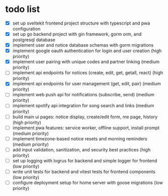 # todo list

-   [x] set up sveltekit frontend project structure with typescript and pwa configuration
-   [x] set up go backend project with gin framework, gorm orm, and postgresql database
-   [x] implement user and notice database schemas with gorm migrations
-   [x] implement google oauth authentication for login and user creation (high priority)
-   [x] implement user pairing with unique codes and partner linking (medium priority)
-   [ ] implement api endpoints for notices (create, edit, get, getall, react) (high priority)
-   [x] implement api endpoints for user management (get, edit, pair) (medium priority)
-   [ ] implement web push api for notifications (subscribe, send) (medium priority)
-   [ ] implement spotify api integration for song search and links (medium priority)
-   [ ] build main ui pages: notice display, create/edit form, me page, history (high priority)
-   [ ] implement pwa features: service worker, offline support, install prompt (medium priority)
-   [ ] implement timezone-based notice resets and morning reminders (medium priority)
-   [ ] add input validation, sanitization, and security best practices (high priority)
-   [ ] set up logging with logrus for backend and simple logger for frontend (low priority)
-   [ ] write unit tests for backend and vitest tests for frontend components (low priority)
-   [ ] configure deployment setup for home server with goose migrations (low priority)
